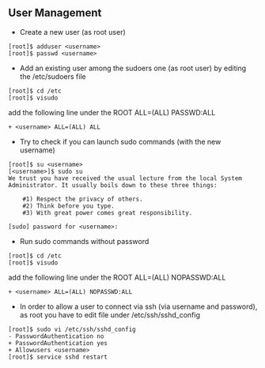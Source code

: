  ## User Management
 
 * Create a new user (as root user)
```
[root]$ adduser <username>
[root]$ passwd <username>
```
* Add an existing user among the sudoers one (as root user) by editing the /etc/sudoers file
```
[root]$ cd /etc
[root]$ visudo 
```
add the following line under the ROOT ALL=(ALL) PASSWD:ALL
```
+ <username> ALL=(ALL) ALL
```
* Try to check if you can launch sudo commands (with the new username)
```
[root]$ su <username>
[<username>]$ sudo su 
We trust you have received the usual lecture from the local System
Administrator. It usually boils down to these three things:

    #1) Respect the privacy of others.
    #2) Think before you type.
    #3) With great power comes great responsibility.

[sudo] password for <username>: 
```
* Run sudo commands without password 
```
[root]$ cd /etc
[root]$ visudo 
```
add the following line under the ROOT ALL=(ALL) NOPASSWD:ALL
```
+ <username> ALL=(ALL) NOPASSWD:ALL
```
* In order to allow a user to connect via ssh (via username and password), as root you have to edit file under /etc/ssh/sshd_config
```
[root]$ sudo vi /etc/ssh/sshd_config
- PasswordAuthentication no
+ PasswordAuthentication yes
+ Allowusers <username> 
[root]$ service sshd restart
```
